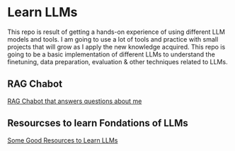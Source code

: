 # Learn LLMs

This repo is result of getting a hands-on experience of using different LLM models and tools. I am going to use a lot of tools and practice with small projects that will grow as I apply the new knowledge acquired.
This repo is going to be a basic implementation of different LLMs to understand the finetuning, data preparation, evaluation & other techniques related to LLMs.

## RAG Chabot

[RAG Chabot that answers questions about me](https://huggingface.co/spaces/prakashknaikade/Ask-About-Me/tree/main)

## Resourcses to learn Fondations of LLMs

[Some Good Resources to Learn LLMs](https://github.com/prakashknaikade/Learn-LLM-Sources)
